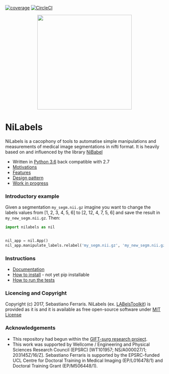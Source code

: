 
[![coverage](https://github.com/SebastianoF/nilabels/blob/master/coverage.svg)](https://github.com/SebastianoF/nilabels/blob/master/coverage.svg)
[![CircleCI](https://circleci.com/gh/SebastianoF/nilabels.svg?style=svg)](https://circleci.com/gh/SebastianoF/nilabels)

<p align="center">
<img src="https://github.com/SebastianoF/nilabels/blob/master/logo_low.png" width="300">
</p>

# NiLabels

NiLabels is a cacophony of tools to automatise simple manipulations and measurements of medical image
segmentations in nifti format. It is heavily based on and influenced by the library [NiBabel](http://nipy.org/nibabel/)

+ Written in [Python 3.6](https://docs.python-guide.org/) back compatible with 2.7
+ [Motivations](https://github.com/SebastianoF/nilabels/wiki/Motivations)
+ [Features](https://github.com/SebastianoF/nilabels/wiki/What-you-can-do-with-nilabels)
+ [Design pattern](https://github.com/SebastianoF/nilabels/wiki/Design-Pattern)
+ [Work in progress](https://github.com/SebastianoF/nilabels/wiki/Work-in-Progress)

### Introductory example

Given a segmentation `my_segm.nii.gz` imagine you want to change the labels values from [1, 2, 3, 4, 5, 6] to [2, 12, 4, 7, 5, 6]
and save the result in `my_new_segm.nii.gz`. Then:

```python
import nilabels as nil


nil_app = nil.App()
nil_app.manipulate_labels.relabel('my_segm.nii.gz', 'my_new_segm.nii.gz',  [1, 2, 3, 4, 5, 6], [2, 12, 4, 7, 5, 6])

```

### Instructions

+ [Documentation](https://github.com/SebastianoF/nilabels/wiki)
+ [How to install](https://github.com/SebastianoF/nilabels/wiki/Instructions) - not yet pip installable
+ [How to run the tests](https://github.com/SebastianoF/nilabels/wiki/Testing)


### Licencing and Copyright

Copyright (c) 2017, Sebastiano Ferraris. NiLabels  (ex. [LABelsToolkit](https://github.com/SebastianoF/LABelsToolkit))
is provided as it is and it is available as free open-source software under
[MIT License](https://github.com/SebastianoF/nilabels/blob/master/LICENCE.txt)


### Acknowledgements

+ This repository had begun within the [GIFT-surg research project](http://www.gift-surg.ac.uk).
+ This work was supported by Wellcome / Engineering and Physical Sciences Research Council (EPSRC) [WT101957; NS/A000027/1; 203145Z/16/Z]. 
Sebastiano Ferraris is supported by the EPSRC-funded UCL Centre for Doctoral Training in Medical Imaging (EP/L016478/1) and Doctoral Training Grant (EP/M506448/1). 
